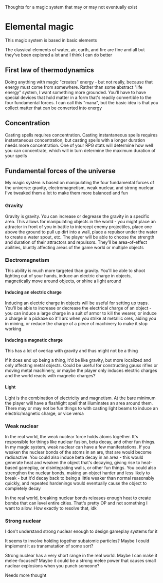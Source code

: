 Thoughts for a magic system that may or may not eventually exist

# Elemental magic

This magic system is based in basic elements

The classical elements of water, air, earth, and fire are fine and all but they've been explored a lot and I think I can do better

## First law of thermodynamics

Doing anything with magic "creates" energy - but not really, because that energy must come from somewhere. Rather than some abstract "life energy" system, I want something more grounded. You'll have to have special devices that hold matter in a form that's readily convertible to the four fundamental forces. I can call this "mana", but the basic idea is that you collect matter that can be converted into energy

## Concentration

Casting spells requires concentration. Casting instantaneous spells requires instantaneous concentration, but casting spells with a longer duration needs more concentration. One of your RPG stats will determine how well you can concentrate, which will in turn determine the maximum duration of your spells

## Fundamental forces of the universe

My magic system is based on manipulating the four fundamental forces of the universe: gravity, electromagnetism, weak nuclear, and strong nuclear. I've tweaked them a lot to make them more balanced and fun

### Gravity

Gravity is gravity. You can increase or degrease the gravity in a specific area. This allows for manipulating objects in the world - you might place an attractor in front of you in battle to intercept enemy projectiles, place one above the ground to pull up dirt into a wall, place a repulsor under the water to create a water spout, etc. The player will be able to choose the strength and duration of their attractors and repulsors. They'll be area-of-effect abilities, bluntly affecting areas of the game world or multiple objects

### Electromagnetism

This ability is much more targeted than gravity. You'll be able to shoot lighting out of your hands, induce an electric charge in objects, magnetically move around objects, or shine a light around

#### Inducing an electric charge

Inducing an electric charge in objects will be useful for setting up traps. You'll be able to increase or decrease the electrical charge of an object - you can induce a large charge in a suit of armor to kill the wearer, or induce a charge in a pickaxe so it'll arc when you strike at metallic ores, aiding you in mining, or reduce the charge of a piece of machinery to make it stop working

#### Inducing a magnetic charge

This has a lot of overlap with gravity and thus might not be a thing

If it does end up being a thing, it'd be like gravity, but more localized and only affecting metal objects. Could be useful for constructing gauss rifles or moving metal machinery, or maybe the player only induces electric charges and the world reacts with magnetic charges?

#### Light

Light is the combination of electricity and magnetism. At the bare minimum the player will have a flashlight spell that illuminates an area around them. There may or may not be fun things to with casting light beams to induce an electric/magnetic charge, or vice versa

### Weak nuclear

In the real world, the weak nuclear force holds atoms together. It's responsible for things like nuclear fusion, beta decay, and other fun things. In my magic system, weak nuclear can have a few manifestations. If you weaken the nuclear bonds of the atoms in an are, that are would become radioactive. You could also induce beta decay in an area - this would generate heat and weaken the object that's decaying, giving rise to heat-based gameplay, or disintegrating walls, or other fun things. You could also strengthen the nuclear bonds, making an object harder and less likely to break - but it'd decay back to being a little weaker than normal reasonably quickly, and repeated hardenings would eventually cause the object to completely decay

In the real world, breaking nuclear bonds releases enough heat to create bombs that can level entire cities. That's pretty OP and not something I want to allow. How exactly to resolve that, idk

### Strong nuclear

I don't understand strong nuclear enough to design gameplay systems for it

It seems to involve holding together subatomic particles? Maybe I could implement it as transmutation of some sort?

Strong nuclear has a very short range in the real world. Maybe I can make it melee-focused? Maybe it could be a strong melee power that causes small nuclear explosions when you punch someone?

Needs more thought

